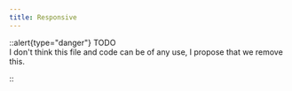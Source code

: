 ```yaml
---
title: Responsive
---
```


::alert{type="danger"}
TODO   
I don't think this file and code can be of any use, I propose that we remove this.

::
